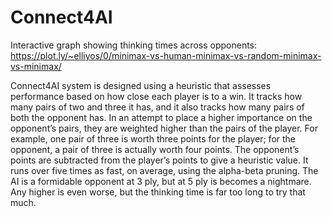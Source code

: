 # Connect4AI

Interactive graph showing thinking times across opponents:
https://plot.ly/~elliyos/0/minimax-vs-human-minimax-vs-random-minimax-vs-minimax/

Connect4AI system is designed using a heuristic that assesses performance 
based on how close each player is to a win. It tracks how many pairs of 
two and three it has, and it also tracks how many pairs of both the opponent 
has. In an attempt to place a higher importance on the opponent’s pairs, 
they are weighted higher than the pairs of the player. For example, one 
pair of three is worth three points for the player; for the opponent, a 
pair of three is actually worth four points. The opponent’s points are 
subtracted from the player’s points to give a heuristic value. It runs 
over five times as fast, on average, using the alpha-beta pruning. The AI 
is a formidable opponent at 3 ply, but at 5 ply is becomes a nightmare. 
Any higher is even worse, but the thinking time is far too long to try 
that much.
